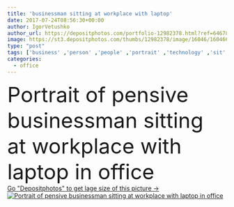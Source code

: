 ```yaml
---
title: 'businessman sitting at workplace with laptop'
date: 2017-07-24T08:56:30+00:00
author: IgorVetushko
author_url: https://depositphotos.com/portfolio-12982378.html?ref=64678756
image: https://st3.depositphotos.com/thumbs/12982378/image/16046/160466610/api_thumb_450.jpg?forcejpeg=true
type: "post"
tags: ['business' ,'person' ,'people' ,'portrait' ,'technology' ,'sit' ,'corporate' ,'office' ,'suit' ,'electronic' ,'wireless' ,'working' ,'manager' ,'laptop' ,'network' ,'work' ,'businessman' ,'pensive' ,'leader' ,'profession' ,'alone' ,'attractive' ,'executive' ,'handsome' ,'gadget' ,'workplace' ,'thoughtful' ,'appliance' ,'bearded' ,'professional occupation' ,'young adult' ,'formal wear' ,'digital device' ,'Caucasian Man' ,'generation z' ,'Gen Z' ]
categories: 
  - office
---
```

<div aling="center">
            <font size="60"> Portrait of pensive businessman sitting at workplace with laptop in office</font>   
</div>
<div>
    <a href='https://st3.depositphotos.com/thumbs/12982378/image/16046/160466610/api_thumb_450.jpg?forcejpeg=true?ref=64678756' target=_blank > Go "Depositphotos" to get lage size of this picture ->
        <img href='https://st3.depositphotos.com/thumbs/12982378/image/16046/160466610/api_thumb_450.jpg?forcejpeg=true?ref=64678756' src='https://st3.depositphotos.com/12982378/16046/i/950/depositphotos_160466610-stock-photo-businessman-sitting-at-workplace-with.jpg?forcejpeg=true' alt='Portrait of pensive businessman sitting at workplace with laptop in office' >
    </a>
</div>
